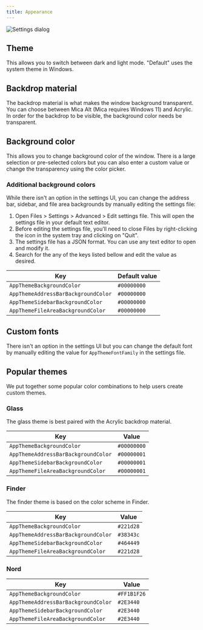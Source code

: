 ```yaml
---
title: Appearance
---
```


![Settings dialog](/docs-resources/Settings-Appearance.png)

## Theme

This allows you to switch between dark and light mode. "Default" uses the system theme in Windows.

## Backdrop material

The backdrop material is what makes the window background transparent. You can choose between Mica Alt (Mica requires Windows 11) and Acrylic. In order for the backdrop to be visible, the background color needs be transparent.

## Background color

This allows you to change background color of the window. There is a large selection or pre-selected colors but you can also enter a custom value or change the transparency using the color picker.

### Additional background colors

While there isn't an option in the settings UI, you can change the address bar, sidebar, and file area backgrounds by manually editing the settings file:

1. Open Files > Settings > Advanced > Edit settings file. This will open the settings file in your default text editor.
2. Before editing the settings file, you’ll need to close Files by right-clicking the icon in the system tray and clicking on "Quit".
3. The settings file has a JSON format. You can use any text editor to open and modify it.
4. Search for the any of the keys listed bellow and edit the value as desired.

| Key                                 | Default value |
| ----------------------------------- | ------------- |
| `AppThemeBackgroundColor`           | `#00000000`   |
| `AppThemeAddressBarBackgroundColor` | `#00000000`   |
| `AppThemeSidebarBackgroundColor`    | `#00000000`   |
| `AppThemeFileAreaBackgroundColor`   | `#00000000`   |

## Custom fonts

There isn't an option in the settings UI but you can change the default font by manually editing the value for `AppThemeFontFamily` in the settings file.

## Popular themes

We put together some popular color combinations to help users create custom themes.

### Glass

The glass theme is best paired with the Acrylic backdrop material.

| Key                                 | Value       |
| ----------------------------------- | ----------- |
| `AppThemeBackgroundColor`           | `#00000000` |
| `AppThemeAddressBarBackgroundColor` | `#00000001` |
| `AppThemeSidebarBackgroundColor`    | `#00000001` |
| `AppThemeFileAreaBackgroundColor`   | `#00000001` |

### Finder

The finder theme is based on the color scheme in Finder.

| Key                                 | Value     |
| ----------------------------------- | --------- |
| `AppThemeBackgroundColor`           | `#221d28` |
| `AppThemeAddressBarBackgroundColor` | `#38343c` |
| `AppThemeSidebarBackgroundColor`    | `#464449` |
| `AppThemeFileAreaBackgroundColor`   | `#221d28` |

### Nord

| Key                                 | Value       |
| ----------------------------------- | ----------- |
| `AppThemeBackgroundColor`           | `#FF1B1F26` |
| `AppThemeAddressBarBackgroundColor` | `#2E3440`   |
| `AppThemeSidebarBackgroundColor`    | `#2E3440`   |
| `AppThemeFileAreaBackgroundColor`   | `#2E3440`   |
